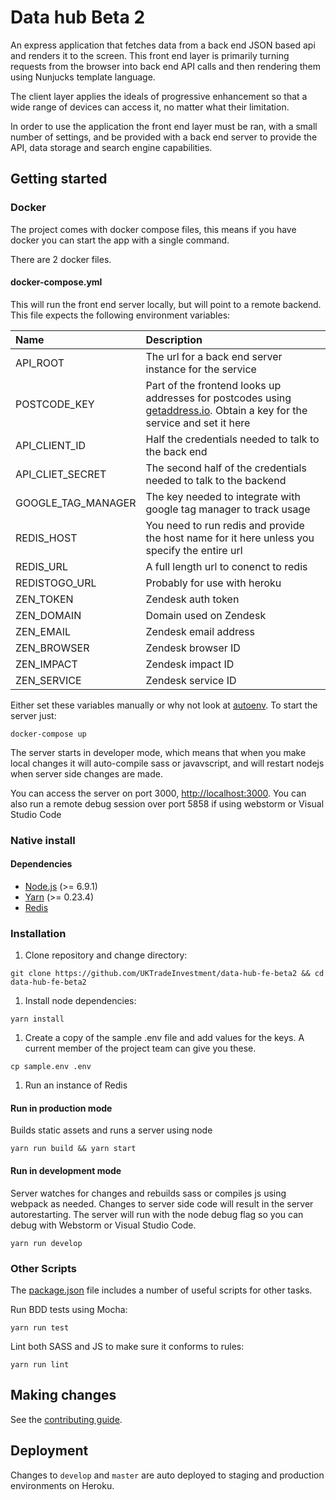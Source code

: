 # Data hub Beta 2

An express application that fetches data from a back end JSON based api and renders it to the screen.
This front end layer is primarily turning requests from the browser into back end API calls and then
rendering them using Nunjucks template language.

The client layer applies the ideals of progressive enhancement so that a wide range of devices can
access it, no matter what their limitation.

In order to use the application the front end layer must be ran, with a small number of settings,
and be provided with a back end server to provide the API, data storage and search engine capabilities.

## Getting started

### Docker

The project comes with docker compose files, this means if you have docker you can start
the app with a single command.

There are 2 docker files.

#### docker-compose.yml

This will run the front end server locally, but will point to a remote backend.
This file expects the following environment variables:

| Name | Description |
|:-----|:------------|
| API_ROOT | The url for a back end server instance for the service |
| POSTCODE_KEY | Part of the frontend looks up addresses for postcodes using [getaddress.io](https://getaddress.io/). Obtain a key for the service and set it here |
| API_CLIENT_ID | Half the credentials needed to talk to the back end |
| API_CLIET_SECRET | The second half of the credentials needed to talk to the backend |
| GOOGLE_TAG_MANAGER | The key needed to integrate with google tag manager to track usage |
| REDIS_HOST | You need to run redis and provide the host name for it here unless you specify the entire url |
| REDIS_URL | A full length url to conenct to redis |
| REDISTOGO_URL | Probably for use with heroku |
| ZEN_TOKEN | Zendesk auth token |
| ZEN_DOMAIN | Domain used on Zendesk |
| ZEN_EMAIL | Zendesk email address |
| ZEN_BROWSER | Zendesk browser ID |
| ZEN_IMPACT | Zendesk impact ID |
| ZEN_SERVICE | Zendesk service ID |

Either set these variables manually or why not look at [autoenv](https://github.com/kennethreitz/autoenv).
To start the server just:

    docker-compose up

The server starts in developer mode, which means that when you make local changes it will auto-compile
sass or javavscript, and will restart nodejs when server side changes are made.

You can access the server on port 3000, [http://localhost:3000](http://localhost:3000). You can also run
a remote debug session over port 5858 if using webstorm or Visual Studio Code

### Native install

#### Dependencies

* [Node.js](https://nodejs.org/en/) (>= 6.9.1)
* [Yarn](https://yarnpkg.com/en/docs/install) (>= 0.23.4)
* [Redis](https://redis.io/)

### Installation

1. Clone repository and change directory:

  ```
  git clone https://github.com/UKTradeInvestment/data-hub-fe-beta2 && cd data-hub-fe-beta2
  ```

1. Install node dependencies:

  ```
  yarn install
  ```

1. Create a copy of the sample .env file and add values for the keys.
   A current member of the project team can give you these.

  ```
  cp sample.env .env
  ```

1. Run an instance of Redis

#### Run in production mode

Builds static assets and runs a server using node

```
yarn run build && yarn start
```

#### Run in development mode

Server watches for changes and rebuilds sass or compiles js using webpack as
needed. Changes to server side code will result in the server autorestarting.
The server will run with the node debug flag so you can debug with Webstorm
or Visual Studio Code.

```
yarn run develop
```

### Other Scripts

The [package.json](./package.json) file includes a number of useful scripts
for other tasks.

Run BDD tests using Mocha:

```
yarn run test
```

Lint both SASS and JS to make sure it conforms to rules:

```
yarn run lint
```

## Making changes

See the [contributing guide](./CONTRIBUTING.md).

## Deployment

Changes to `develop` and `master` are auto deployed to staging and production
environments on Heroku.
